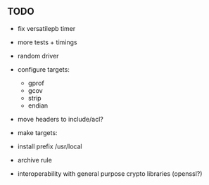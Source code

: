 ## TODO

* fix versatilepb timer

* more tests + timings

* random driver

* configure targets:

    * gprof
    * gcov
    * strip
    * endian

* move headers to include/acl?

* make targets:

* install prefix /usr/local

* archive rule

* interoperability with general purpose crypto libraries (openssl?)
